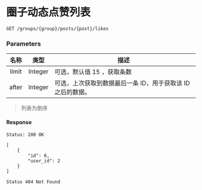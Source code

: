 # 圈子动态点赞列表

```
GET /groups/{group}/posts/{post}/likes
```

### Parameters

| 名称 | 类型 | 描述 |
|:----:|:----:|----|
| limit | Integer | 可选，默认值 15 ，获取条数 |
| after | Integer | 可选，上次获取到数据最后一条 ID，用于获取该 ID 之后的数据。 |

> 列表为倒序

#### Response

```
Status: 200 OK
```
```json5
[
    {
        "id": 6,
        "user_id": 2
    }
]
```
```
Status 404 Not Found
```
